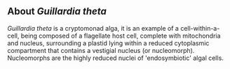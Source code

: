 About *Guillardia theta*
------------------------

*Guillardia theta* is a cryptomonad alga, it is an example of a
cell-within-a-cell, being composed of a flagellate host cell, complete
with mitochondria and nucleus, surrounding a plastid lying within a
reduced cytoplasmic compartment that contains a vestigial nucleus (or
nucleomorph). Nucleomorphs are the highly reduced nuclei of 'endosymbiotic' algal cells.
